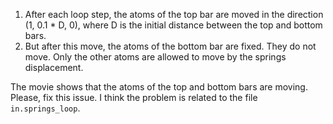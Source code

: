1. After each loop step, the atoms of the top bar are moved in the direction (1, 0.1 * D, 0), where D is the initial distance between the top and bottom bars. 
2. But after this move, the atoms of the bottom bar are fixed. They do not move. Only the other atoms are allowed to move by the springs displacement.

The movie shows that the atoms of the top and bottom bars are moving. Please, fix this issue. I think the problem is related to the file `in.springs_loop`.